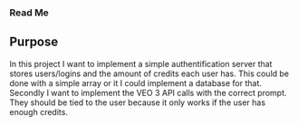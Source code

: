 ### Read Me
## Purpose
In this project I want to implement a simple authentification server that stores users/logins and the amount of credits each user has. This could be done with a simple array or it I could implement a database for that. 
Secondly I want to implement the VEO 3 API calls with the correct prompt. They should be tied to the user because it only works if the user has enough credits. 
